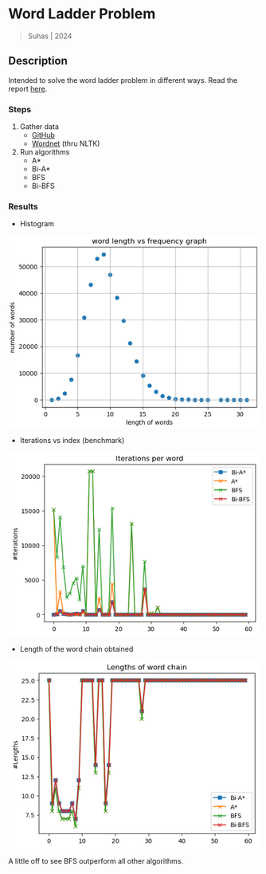 # Word Ladder Problem

> Suhas | 2024


## Description

Intended to solve the word ladder problem in different ways.
Read the report [here](Report-2/Report.pdf).

### Steps

1. Gather data
    - [GitHub](https://github.com/dwyl/english-words)
    - [Wordnet](https://wordnet.princeton.edu/) (thru NLTK)
2. Run algorithms
    - A*
    - Bi-A*
    - BFS
    - Bi-BFS

### Results

- Histogram

![](Report-2/images/histogram.png)

- Iterations vs index (benchmark)

![](Report-2/images/iterations-index.png)

- Length of the word chain obtained

![](Report-2/images/lengths.png)

A little off to see BFS outperform all other algorithms.